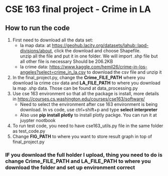 # CSE 163 final project - Crime in LA
## How to run the code
1. First need to download all the data set:<br>
    - la map data: at https://geohub.lacity.org/datasets/lahub::lapd-divisions/about, click the download and choose Shapefile.<br>
    unzip all the file and put it in one folder. We will import .shp file but all other file is necessary Should be 206.2KB
    - la crime data: https://www.kaggle.com/hemil26/crime-in-los-angeles?select=crime_in_la.csv to download the csv file and unzip it
2. In the final_project.py, change the **Crime_FILE_PATH** where you download la crime csv data and **LA_FILE_PATH** to where you download la map .shp data. Those can be found at data_processing.py<br>
3. Use cse 163 environment so that all the package is install, more details in https://courses.cs.washington.edu/courses/cse163/software/<br>
    - Need to select the environment after cse 163 environment is being download. In vs code, use ctrl+shift+p and type **select interpreter**
    - Also use **pip install plotly** to install plotly packge. You can run it at juypter nootbook
4. To run test code, you need to have cse163_utils.py file in the same folder as test_code.py
5. Change **FIG_PATH** to where you want to store result graph in top of final_project.py

### IF you download the full holder I upload, thing you need to do is change **Crime_FILE_PATH** and **LA_FILE_PATH** to where you download the folder and set up environment correct